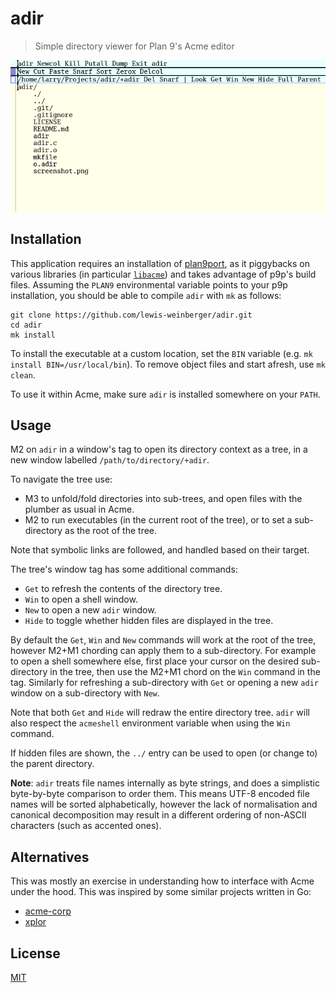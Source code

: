 # adir

> Simple directory viewer for Plan 9's Acme editor

![screenshot](./screenshot.png)

## Installation

This application requires an installation of [plan9port](https://github.com/9fans/plan9port), as it piggybacks on various libraries (in particular [`libacme`](https://9fans.github.io/plan9port/man/man3/acme.html)) and takes advantage of p9p's build files. Assuming the `PLAN9` environmental variable points to your p9p installation, you should be able to compile `adir` with `mk` as follows:

```
git clone https://github.com/lewis-weinberger/adir.git
cd adir
mk install
```

To install the executable at a custom location, set the `BIN` variable (e.g. `mk install BIN=/usr/local/bin`). To remove object files and start afresh, use `mk clean`. 

To use it within Acme, make sure `adir` is installed somewhere on your `PATH`.

## Usage

M2 on `adir` in a window's tag to open its directory context as a tree, in a new window labelled `/path/to/directory/+adir`.

To navigate the tree use:

- M3 to unfold/fold directories into sub-trees, and open files with the plumber as usual in Acme. 
- M2 to run executables (in the current root of the tree), or to set a sub-directory as the root of the tree.

Note that symbolic links are followed, and handled based on their target.

The tree's window tag has some additional commands:

- `Get` to refresh the contents of the directory tree.
- `Win` to open a shell window.
- `New` to open a new `adir` window.
- `Hide` to toggle whether hidden files are displayed in the tree.

By default the `Get`, `Win` and `New` commands will work at the root of the tree, however M2+M1 chording can apply them to a sub-directory. For example to open a shell somewhere else, first place your cursor on the desired sub-directory in the tree, then use the M2+M1 chord on the `Win` command in the tag. Similarly for refreshing a sub-directory with `Get` or opening a new `adir` window on a sub-directory with `New`.

Note that both `Get` and `Hide` will redraw the entire directory tree. `adir` will also respect the `acmeshell` environment variable when using the `Win` command.

If hidden files are shown, the `../` entry can be used to open (or change to) the parent directory.

**Note**: `adir` treats file names internally as byte strings, and does a simplistic byte-by-byte comparison to order them. This means UTF-8 encoded file names will be sorted alphabetically, however the lack of normalisation and canonical decomposition may result in a different ordering of non-ASCII characters (such as accented ones).

## Alternatives

This was mostly an exercise in understanding how to interface with Acme under the hood. This was inspired by some similar projects written in Go:

- [acme-corp](https://github.com/sminez/acme-corp)
- [xplor](https://bitbucket.org/mpl/xplor)

## License

[MIT](./LICENSE)